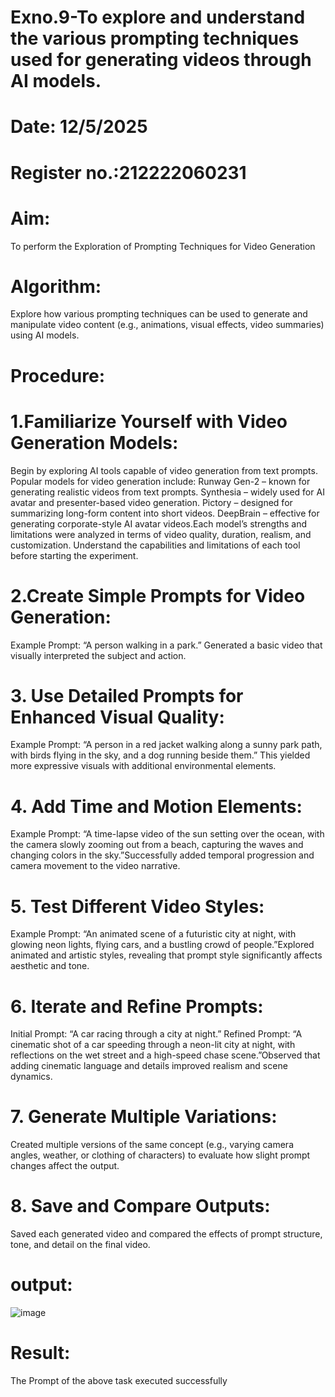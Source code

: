 # Exno.9-To explore and understand the various prompting techniques used for generating videos through AI models. 

# Date: 12/5/2025
# Register no.:212222060231
# Aim:
To perform the Exploration of Prompting Techniques for Video Generation
# Algorithm: 
Explore how various prompting techniques can be used to generate and manipulate video content (e.g., animations, visual effects, video summaries) using AI models. 
# Procedure:
# 1.Familiarize Yourself with Video Generation Models:
Begin by exploring AI tools capable of video generation from text prompts. Popular models for video generation include:
Runway Gen-2 – known for generating realistic videos from text prompts.
Synthesia – widely used for AI avatar and presenter-based video generation.
Pictory – designed for summarizing long-form content into short videos.
DeepBrain – effective for generating corporate-style AI avatar videos.Each model’s strengths and limitations were analyzed in terms of video quality, duration, realism, and customization.
Understand the capabilities and limitations of each tool before starting the experiment.
# 2.Create Simple Prompts for Video Generation:
Example Prompt: “A person walking in a park.” Generated a basic video that visually interpreted the subject and action.
# 3. Use Detailed Prompts for Enhanced Visual Quality:
Example Prompt: “A person in a red jacket walking along a sunny park path, with birds flying in the sky, and a dog running beside them.” This yielded more expressive visuals with additional environmental elements.
# 4. Add Time and Motion Elements:
Example Prompt: “A time-lapse video of the sun setting over the ocean, with the camera slowly zooming out from a beach, capturing the waves and changing colors in the sky.”Successfully added temporal progression and camera movement to the video narrative.
# 5. Test Different Video Styles:
Example Prompt: “An animated scene of a futuristic city at night, with glowing neon lights, flying cars, and a bustling crowd of people.”Explored animated and artistic styles, revealing that prompt style significantly affects aesthetic and tone.
# 6. Iterate and Refine Prompts:
Initial Prompt: “A car racing through a city at night.”
Refined Prompt: “A cinematic shot of a car speeding through a neon-lit city at night, with reflections on the wet street and a high-speed chase scene.”Observed that adding cinematic language and details improved realism and scene dynamics.
# 7. Generate Multiple Variations:
Created multiple versions of the same concept (e.g., varying camera angles, weather, or clothing of characters) to evaluate how slight prompt changes affect the output.
# 8. Save and Compare Outputs:
Saved each generated video and compared the effects of prompt structure, tone, and detail on the final video.
# output:
![image](https://github.com/user-attachments/assets/301c8461-d933-4e3f-b1e2-8333f6f479c0)
# Result: 
The Prompt of the above task executed successfully











